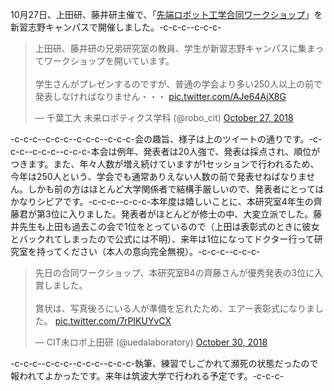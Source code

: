 10月27日、上田研、藤井研主催で、「<a href="http://www.robot.t.u-tokyo.ac.jp/workshop/#ws" rel="noopener" target="_blank">先端ロボット工学合同ワークショップ</a>」を新習志野キャンパスで開催しました。-c-c-c--c-c-c-<blockquote class="twitter-tweet" data-partner="tweetdeck"><p lang="ja" dir="ltr">上田研、藤井研の兄弟研究室の教員、学生が新習志野キャンパスに集まってワークショップを開いています。<br><br>学生さんがプレゼンするのですが、普通の学会より多い250人以上の前で発表しなければなりません・・・ <a href="https://t.co/AJe64AjX8G">pic.twitter.com/AJe64AjX8G</a></p>&mdash; 千葉工大 未来ロボティクス学科 (\@robo_cit) <a href="https://twitter.com/robo_cit/status/1056006753844776960?ref_src=twsrc%5Etfw">October 27, 2018</a></blockquote>-c-c-c-<script async src="https://platform.twitter.com/widgets.js" charset="utf-8"></script>-c-c-c--c-c-c--c-c-c-会の趣旨、様子は上のツイートの通りです。-c-c-c--c-c-c--c-c-c-本会は例年、発表者は20人強で、発表は採点され、順位がつきます。また、年々人数が増え続けていますが1セッションで行われるため、今年は250人という、学会でも通常ありえない人数の前で発表せねばなりません。しかも前の方はほとんど大学関係者で結構手厳しいので、発表者にとってはかなりシビアです。-c-c-c--c-c-c-本年度は嬉しいことに、本研究室4年生の齊藤君が第3位に入りました。発表者がほとんどが修士の中、大変立派でした。藤井先生も上田も過去この会で1位をとっているので（上田は表彰式のときに彼女とバックれてしまったので公式には不明）、来年は1位になってドクター行って研究室を持ってください（本人の意向完全無視）。-c-c-c--c-c-c-<blockquote class="twitter-tweet" data-partner="tweetdeck"><p lang="ja" dir="ltr">先日の合同ワークショップ、本研究室B4の齊藤さんが優秀発表の3位に入賞しました。<br><br>賞状は、写真後ろにいる人が準備を忘れたため、エアー表彰式になりました。 <a href="https://t.co/7rPIKUYvCX">pic.twitter.com/7rPIKUYvCX</a></p>&mdash; CIT未ロボ上田研 (\@uedalaboratory) <a href="https://twitter.com/uedalaboratory/status/1057208411169841153?ref_src=twsrc%5Etfw">October 30, 2018</a></blockquote>-c-c-c-<script async src="https://platform.twitter.com/widgets.js" charset="utf-8"></script>-c-c-c--c-c-c--c-c-c-執筆、練習でしごかれて瀕死の状態だったので報われてよかったです。来年は筑波大学で行われる予定です。-c-c-c-
